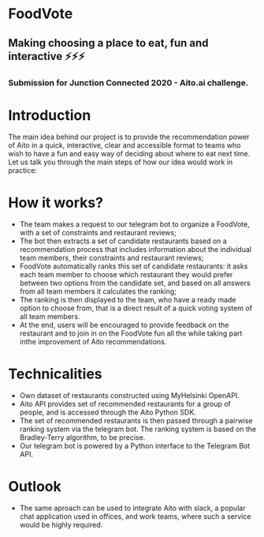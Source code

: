 # FoodVote
## Making choosing a place to eat, fun and interactive ⚡⚡⚡
### Submission for Junction Connected 2020 - Aito.ai challenge.

# Introduction
The main idea behind our project is to provide the recommendation power of Aito in a quick, interactive, clear and accessible format to teams who wish to have a fun and easy way of deciding about where to eat next time. Let us talk you through the main steps of how our idea would work in practice:


# How it works?
- The team makes a request to our telegram bot to organize a FoodVote, with a set of constraints and restaurant reviews;
- The bot then extracts a set of candidate restaurants based on a recommendation process that includes information about the individual team members, their constraints and restaurant reviews;
- FoodVote automatically ranks this set of candidate restaurants: it asks each team member to choose which restaurant they would prefer between two options from the candidate set, and based on all answers from all team members it calculates the ranking;
- The ranking is then displayed to the team, who have a ready made option to choose from, that is a direct result of a quick voting system of all team members. 
- At the end, users will be encouraged to provide feedback on the restaurant and to join in on the FoodVote fun all the while taking part inthe improvement of Aito recommendations.


# Technicalities
- Own dataset of restaurants constructed using MyHelsinki OpenAPI.
- Aito API provides set of recommended restaurants for a group of people, and is accessed through the Aito Python SDK.
- The set of recommended restaurants is then passed through a pairwise ranking system via the telegram bot. The ranking system is based on the Bradley-Terry algorithm, to be precise.
-  Our telegram bot is powered by a Python interface to the Telegram Bot API.


# Outlook 

- The same aproach can be used to integrate Aito with slack, a popular chat application used in offices, and work teams, where such a service would be highly required.

